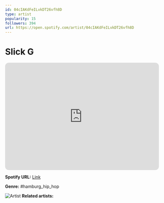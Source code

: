 ```yaml
---
id: 04cIAKdFeILvkDT26vfh8D
type: artist
popularity: 15
followers: 394
url: https://open.spotify.com/artist/04cIAKdFeILvkDT26vfh8D
---
```

# Slick G

<iframe style="border-radius:12px" src="https://open.spotify.com/embed/artist/04cIAKdFeILvkDT26vfh8D" width="100%" height="352" frameBorder="0" allowfullscreen="" allow="autoplay; clipboard-write; encrypted-media; fullscreen; picture-in-picture" loading="lazy"></iframe>

**Spotify URL:** [Link](https://open.spotify.com/artist/04cIAKdFeILvkDT26vfh8D)

**Genre:**  #hamburg_hip_hop

![Artist](https://i.scdn.co/image/ab6761610000e5eb483f8279241a0c5f5d577697)
**Related artists:**

